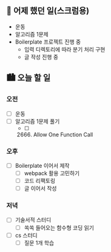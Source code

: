 ## 🌃 어제 했던 일(스크럼용)

- 운동
- 알고리즘 1문제
- Boilerplate 프로젝트 진행 중
  - 입력 디렉토리에 따라 분기 처리 구현
  - 글 작성 진행 중

## 🏙️ 오늘 할 일

### 오전

- [ ] 운동
- [ ] 알고리즘 1문제 풀기
  - [ ] 2666. Allow One Function Call

### 오후

- [ ] Boilerplate 이어서 제작
  - [ ] webpack 활용 고민하기
  - [ ] 코드 리팩토링
  - [ ] 글 이어서 작성

### 저녁

- [ ] 기술서적 스터디
  - [ ] 쏙쏙 들어오는 함수형 코딩 읽기
- [ ] cs 스터디
  - [ ] 질문 1개 학습
